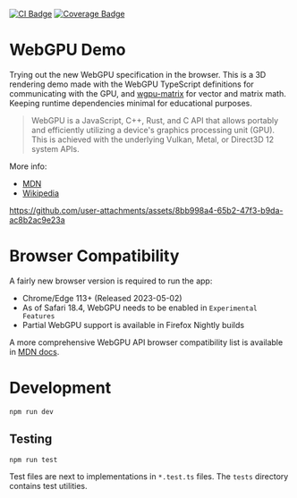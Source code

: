 [![CI Badge](https://img.shields.io/endpoint?url=https%3A%2F%2Fgist.githubusercontent.com%2Fjannetahkola%2Fd6da14282ba971e06fef7bdc92f0b53f%2Fraw%2Fci-badge.json)](https://github.com/jannetahkola/webgpu-game/actions/workflows/node.js.yml)
[![Coverage Badge](https://img.shields.io/endpoint?url=https%3A%2F%2Fgist.githubusercontent.com%2Fjannetahkola%2Fc143032e310b793540a6d52cc5f22cd7%2Fraw%2Fcoverage-badge.json)](https://github.com/jannetahkola/webgpu-game/actions/workflows/node.js.yml)

# WebGPU Demo

Trying out the new WebGPU specification in the browser. This is a 3D rendering demo made with the WebGPU TypeScript
definitions for communicating with the GPU, and [wgpu-matrix](https://www.npmjs.com/package/wgpu-matrix) for vector and
matrix math. Keeping runtime dependencies minimal for educational purposes.

> WebGPU is a JavaScript, C++, Rust, and C API that allows portably and efficiently utilizing a device's graphics
> processing unit (GPU). This is achieved with the underlying Vulkan, Metal, or Direct3D 12 system APIs.

More info:

- [MDN](https://developer.mozilla.org/en-US/docs/Web/API/WebGPU_API)
- [Wikipedia](https://en.wikipedia.org/wiki/WebGPU#:~:text=WebGPU%20is%20a%20JavaScript%2C%20C,JavaScript%20environment%20such%20as%20node)

https://github.com/user-attachments/assets/8bb998a4-65b2-47f3-b9da-ac8b2ac9e23a

# Browser Compatibility

A fairly new browser version is required to run the app:

- Chrome/Edge 113+ (Released 2023-05-02)
- As of Safari 18.4, WebGPU needs to be enabled in `Experimental Features`
- Partial WebGPU support is available in Firefox Nightly builds

A more comprehensive WebGPU API browser compatibility list is available
in [MDN docs](https://developer.mozilla.org/en-US/docs/Web/API/WebGPU_API#browser_compatibility).

# Development

`npm run dev`

## Testing

`npm run test`

Test files are next to implementations in `*.test.ts` files. The `tests` directory
contains test utilities.
